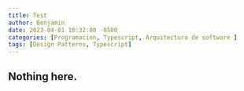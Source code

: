 ```yaml
---
title: Test
author: Benjamin
date: 2023-04-01 10:32:00 -0500
categories: [Programacion, Typescript, Arquitectura de software ]
tags: [Design Patterns, Typescript]
---
```


## Nothing here.